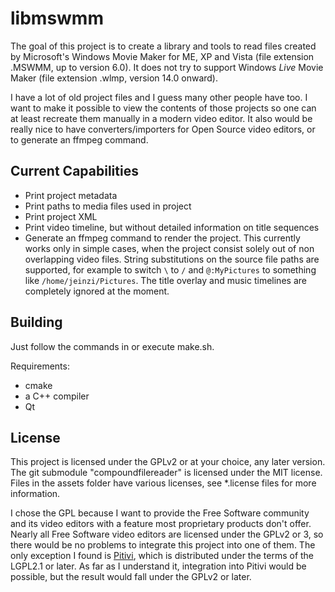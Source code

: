 # libmswmm
The goal of this project is to create a library and tools to read files created by Microsoft's Windows Movie Maker for ME, XP and Vista (file extension .MSWMM, up to version 6.0). It does not try to support Windows *Live* Movie Maker (file extension .wlmp, version 14.0 onward).

I have a lot of old project files and I guess many other people have too. I want to make it possible to view the contents of those projects so one can at least recreate them manually in a modern video editor. It also would be really nice to have converters/importers for Open Source video editors, or to generate an ffmpeg command.

## Current Capabilities
- Print project metadata
- Print paths to media files used in project
- Print project XML
- Print video timeline, but without detailed information on title sequences
- Generate an ffmpeg command to render the project. This currently works only in simple cases, when the project consist solely out of non overlapping video files. String substitutions on the source file paths are supported, for example to switch `\` to `/` and `@:MyPictures` to something like `/home/jeinzi/Pictures`. The title overlay and music timelines are completely ignored at the moment.

## Building
Just follow the commands in or execute make.sh.

Requirements:
- cmake
- a C++ compiler
- Qt

## License
This project is licensed under the GPLv2 or at your choice, any later version. The git submodule "compoundfilereader" is licensed under the MIT license. Files in the assets folder have various licenses, see *.license files for more information.

I chose the GPL because I want to provide the Free Software community and its video editors with a feature most proprietary products don't offer.
Nearly all Free Software video editors are licensed under the GPLv2 or 3, so there would be no problems to integrate this project into one of them. The only exception I found is [Pitivi](https://gitlab.gnome.org/GNOME/pitivi), which is distributed under the terms of the LGPL2.1 or later. As far as I understand it, integration into Pitivi would be possible, but the result would fall under the GPLv2 or later.
